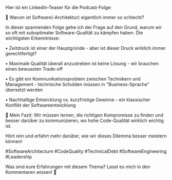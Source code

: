 Hier ist ein LinkedIn-Teaser für die Podcast-Folge:

🤔 Warum ist Software(-Architektur) eigentlich immer so schlecht? 

In dieser spannenden Folge gehe ich der Frage auf den Grund, warum wir so oft mit suboptimaler Software-Qualität zu kämpfen haben. Die wichtigsten Erkenntnisse:

• Zeitdruck ist einer der Hauptgründe - aber ist dieser Druck wirklich immer gerechtfertigt?

• Maximale Qualität überall anzustreben ist keine Lösung - wir brauchen einen bewussten Trade-off

• Es gibt ein Kommunikationsproblem zwischen Technikern und Management - technische Schulden müssen in "Business-Sprache" übersetzt werden

• Nachhaltige Entwicklung vs. kurzfristige Gewinne - ein klassischer Konflikt der Softwareentwicklung

🎯 Mein Fazit: Wir müssen lernen, die richtigen Kompromisse zu finden und besser darüber zu kommunizieren, wo hohe Code-Qualität wirklich wichtig ist.

Hört rein und erfahrt mehr darüber, wie wir dieses Dilemma besser meistern können! 

#SoftwareArchitecture #CodeQuality #TechnicalDebt #SoftwareEngineering #Leadership

Was sind eure Erfahrungen mit diesem Thema? Lasst es mich in den Kommentaren wissen! 🤝